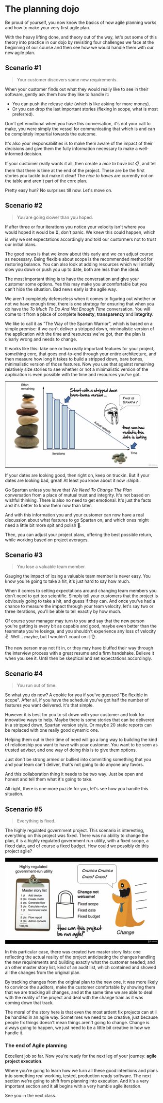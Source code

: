 # The planning dojo

Be proud of yourself, you now know the basics of how agile planning works and how to make your very first agile plan.

With the heavy lifting done, and theory out of the way, let's put some of this theory into practice in our dojo by revisiting four challenges we face at the beginning of our course and then see how we would handle them with our new agile plan.

## Scenario #1

> Your customer discovers some new requirements.

When your customer finds out what they would really like to see in their software, gently ask them how they like to handle it:

* You can push the release date (which is like asking for more money).
* Or you can drop the last important stories (flexing in scope, what is most preferred).

Don't get emotional when you have this conversation, it's not your call to make, you were simply the vessel for communicating that which is and can be completely impartial towards the outcome.

It's also your responsabilities is to make them aware of the impact of their decisions and give them the fully information necessary to make a well-informed decision.

If your customer really wants it all, then create a *nice to have list* :clipboard:, and tell them that there is time at the end of the project. These are be the first stories you tackle but make it clear! The *nice to haves* are currently not on the table and aren't part of the core plan.

Pretty easy hun? No surprises till now. Let's move on.

## Scenario #2

> You are going slower than you hoped.

If after three or four iterations you notice your velocity isn't where you would hoped it would be :hourglass_flowing_sand:, don't panic. We knew this could happen, which is why we set expectations accordingly and told our custormers not to trust our initial plans.

The good news is that we know about this early and we can adjust course as necessary. Being flexible about scope is the recommended method for restoring balance. You can also look at adding resources which will initially slow you down or push you up to date, both are less than the ideal.

The most important thing is to have the conversation and give your customer some options. Yes this may make you uncomfortable but you can't hide the situation. Bad news early is the agile way.

We aren't completely defenseless when it comes to figuring out whether or not we have enough time, there is one strategy for ensuring that when you do have the *To Much To Do And Not Enough Time* conversation. You will come to it from a place of complete __honesty__, __transparency__ and __integrity__.

We like to call it as "The Way of the Spartan Warrior", which is based on a simple premise: if we can't deliver a stripped down, minimalistic version of the application with the time and resources we've got, then the plan is clearly wrong and needs to change.

It works like this: take one or two really important features for your project, something core, that goes end-to-end through your entire architecture, and then measure how long it takes to build a stripped down, bare bones, minimalistic version of those features. Now you use that against remaining relatively size stories to see whether or not a minimalistic version of the application is even possible with the time and resources you've got.

![The Way of the Spartan Warrior](./images/The_Spartan_warrior_way.png)

If your dates are looking good, then right on, keep on truckin. But if your dates are looking bad, great! At least you know about it now :shipit:.

Go Spartan unless you have that *We Need To Change The Plan* conversation from a place of mutual trust and integrity. It's not based on wishful thinking. There is also no need to get emotional. It's just the facts and it's better to know them now than later.

And with this information you and your customer can now have a real discussion about what features to go Spartan on, and which ones might need a little bit more spit and polish :pencil:.

Then, you can adjust your project plans, offering the best possible return, while working based on project averages.

## Scenario #3

> You lose a valuable team member.

Gauging the impact of losing a valuable team member is never easy. You know you're going to take a hit, it's just hard to say how much.

When it comes to setting expectations around changing team members you don't need to get too scientific. Simply tell your customers that the project is obviously going to take a hit, and guess if they can. And once you've had a chance to measure the impact through your team velocity, let's say two or three iterations, you'll be able to tell exactly by how much.

Of course your manager may turn to you and say that the new person you're getting is every bit as capable and good, maybe even better than the teammate you're losinga, and you shouldn't experience any loss of velocity :v:. Well... maybe, but I wouldn't count on it :ok_hand:.

The new person may not fit in, or they may have bluffed their way through the interview process with a great resume and a firm handshake. Believe it when you see it. Until then be skeptical and set expectations accordingly.

## Scenario #4

> You run out of time.

So what you do now? A cookie for you if you've guessed "Be flexible in scope". After all, if you have the schedule you've got half the number of features you want delivered. It's that simple.

However it is best for you to sit down with your customer and look for innovative ways to help. Maybe there is some stories that can be delivered in a stripped down, Spartan version style. Or maybe 20 static reports can be replaced with one really good dynamic one.

Helping them out in their time of need will go a long way to building the kind of relationship you want to have with your customer. You want to be seen as trusted adviser, and one way of doing this is to give them options.

Just don't be strong armed or bullied into committing something that you and your team can't deliver, that's not going to do anyone any favors.

And this collaboration thing it needs to be two way. Just be open and honest and tell them what it's going to take.

All right, there is one more puzzle for you, let's see how you handle this situation.

## Scenario #5

> Everything is fixed.

The highly regulated government project. This scenario is interesting, everything on this project was fixed. There was no ability to change the plan, it is a highly regulated government run utility, with a fixed scope, a fixed date, and of course a fixed budget. How could we possibly do this project agile?

![The highly regulated government project](./images/The_highly_regulated_government_project.png)

In this particular case, there was created two master story lists: one reflecting the actual reality of the project anticipating the changes handling the new requirements and building exactly what the customer needed; and an other master story list, kind of an audit list, which contained and showed all the changes from the original plan.

By tracking changes from the original plan to the new one, it was more likely to convince the auditors, make the customer comfortable by showing them that we are tracking all changes, and at the same time we are able to deal with the reality of the project and deal with the change train as it was coming down that track.

The moral of the story here is that even the most ardent fix projects can still be handled in an agile way. Sometimes we need to be creative, just because people fix things doesn't mean things aren't going to change. Change is always going to happen, we just need to be a little bit creative in how we handle it.

### The end of Agile planning

Excellent job so far. Now you're ready for the next leg of your journey: __agile project execution__.

Where you're going to learn how we turn all these good intentions and plans into something real working, tested, production ready software. The next section we're going to shift from planning into execution. And it's a very important section and it all begins with a very humble agile iteration.

See you in the next class.
